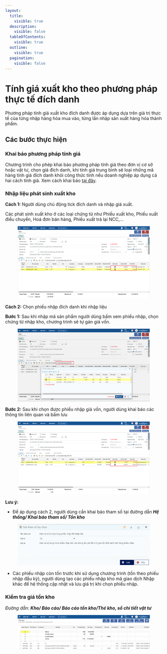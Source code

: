 ```yaml
---
layout:
  title:
    visible: true
  description:
    visible: false
  tableOfContents:
    visible: true
  outline:
    visible: true
  pagination:
    visible: false
---
```


# Tính giá xuất kho theo phương pháp thực tế đích danh

Phương pháp tính giá xuất kho đích danh được áp dụng dựa trên giá trị thực tế của từng nhập hàng hóa mua vào, từng lần nhập sản xuất hàng hóa thành phẩm.

## Các bước thực hiện

### Khai báo phương pháp tính giá&#x20;

Chương trình cho phép khai báo phương pháp tính giá theo đơn vị cơ sở hoặc vật tư, chọn giá đích danh, khi tính giá trung bình sẽ loại những mã hàng tính giá đích danh khỏi công thức tính nếu doanh nghiệp áp dụng cả hai cách tính giá. Xem cách khai báo [tại đây](khai-bao-phuong-phap-tinh-gia.md).

### Nhập liệu phát sinh xuất kho

**Cách 1:** Người dùng chủ động tick đích danh và nhập giá xuất.

Các phát sinh xuất kho ở các loại chứng từ như Phiếu xuất kho, Phiếu xuất điều chuyển, Hoá đơn bán hàng, Phiếu xuất trả lại NCC,…

<figure><img src="../../.gitbook/assets/giá đích danh 2.png" alt=""><figcaption></figcaption></figure>

**Cách 2:** Chọn phiếu nhập đích danh khi nhập liệu

**Bước 1:** Sau khi nhập mã sản phẩm người dùng bấm xem phiếu nhập, chọn chứng từ nhập kho, chương trình sẽ tự gán giá vốn.

<figure><img src="../../.gitbook/assets/giá đích danh 3.png" alt=""><figcaption></figcaption></figure>

**Bước 2:** Sau khi chọn được phiếu nhập giá vốn, người dùng khai báo các thông tin liên quan và bấm lưu

<figure><img src="../../.gitbook/assets/giá đích danh 4.png" alt=""><figcaption></figcaption></figure>

**Lưu ý:**

* Để áp dụng cách 2, người dùng cần khai báo tham số tại đường dẫn _**Hệ thống/ Khai báo tham số/ Tồn kho**_

<figure><img src="../../.gitbook/assets/image (63).png" alt=""><figcaption></figcaption></figure>

* Các phiếu nhập còn tồn trước khi sử dụng chương trình (tồn theo phiếu nhập đầu kỳ), người dùng tạo các phiếu nhập kho mã giao dịch Nhập khác để hệ thống cập nhật và lưu giá trị khi chọn phiếu nhập.

### Kiểm tra giá tồn kho

_Đường dẫn: **Kho/ Báo cáo/ Báo cáo tồn kho/Thẻ kho, sổ chi tiết vật tư**_

<figure><img src="../../.gitbook/assets/giá đích danh 5.png" alt=""><figcaption></figcaption></figure>

